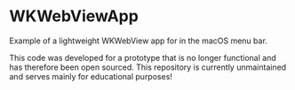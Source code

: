 # WKWebViewApp

Example of a lightweight WKWebView app for in the macOS menu bar.

This code was developed for a prototype that is no longer functional and has therefore been open sourced. This repository is currently unmaintained and serves mainly for educational purposes!
